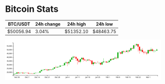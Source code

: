 # Bitcoin Stats

BTC/USDT|24h change|24h high|24h low|
|---|---|---|---|
|$50056.94|3.04%|$51352.10|$48463.75|

<img src="./chart.svg">
